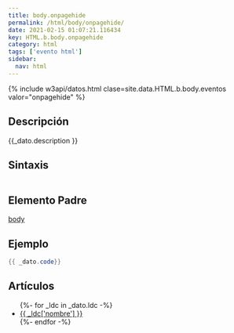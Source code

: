 ```yaml
---
title: body.onpagehide
permalink: /html/body/onpagehide/
date: 2021-02-15 01:07:21.116434
key: HTML.b.body.onpagehide
category: html
tags: ['evento html']
sidebar: 
  nav: html
---
```


{% include w3api/datos.html clase=site.data.HTML.b.body.eventos valor="onpagehide" %}

## Descripción
{{_dato.description }}

## Sintaxis
~~~html
~~~

## Elemento Padre
[body](/html/body/)

## Ejemplo
~~~java
{{ _dato.code}}
~~~

## Artículos
<ul>
{%- for _ldc in _dato.ldc -%}
   <li>
       <a href="{{_ldc['url'] }}">{{ _ldc['nombre'] }}</a>
   </li>
{%- endfor -%}
</ul>

